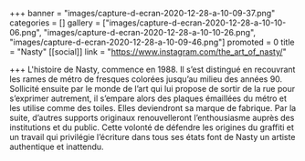 +++
banner = "images/capture-d-ecran-2020-12-28-a-10-09-37.png"
categories = []
gallery = ["images/capture-d-ecran-2020-12-28-a-10-10-06.png", "images/capture-d-ecran-2020-12-28-a-10-10-26.png", "images/capture-d-ecran-2020-12-28-a-10-09-46.png"]
promoted = 0
title = "Nasty"
[[social]]
link = "https://www.instagram.com/the_art_of_nasty/"

+++
L'histoire de Nasty, commence en 1988. Il s’est distingué en recouvrant les rames de métro de fresques colorées jusqu’au milieu des années 90. Sollicité ensuite par le monde de l’art qui lui propose de sortir de la rue pour s’exprimer autrement, il s’empare alors des plaques émaillées du métro et les utilise comme des toiles. Elles deviendront sa marque de fabrique. Par la suite, d’autres supports originaux renouvelleront l’enthousiasme auprès des institutions et du public. Cette volonté de défendre les origines du graffiti et un travail qui privilégie l’écriture dans tous ses états font de Nasty un artiste authentique et inattendu.
